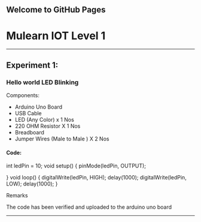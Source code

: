 ## Welcome to GitHub Pages

# Mulearn IOT Level 1

<!---




-->
----
## Experiment 1:
### **Hello world LED Blinking**
Components:
<!--ul -->
* Arduino Uno Board
* USB Cable
* LED (Any Color) x 1 Nos
* 220 OHM Resistor X 1 Nos
* Breadboard
* Jumper Wires (Male to Male ) X 2 Nos

#### Code:
<!---->
int ledPin = 10;<!---->
void setup()<!---->
{
pinMode(ledPin, OUTPUT);

}<!---->
void loop()<!---->
{
digitalWrite(ledPin, HIGH);<!---->
delay(1000); <!---->
digitalWrite(ledPin, LOW);<!---->
delay(1000);<!---->
}



<!---->

Remarks 
<!---->
The code has been verified and uploaded to the arduino uno board
<!---->
----
